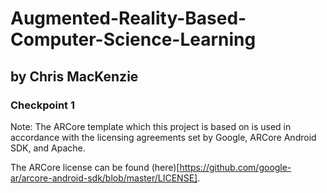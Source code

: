 # Augmented-Reality-Based-Computer-Science-Learning

## by Chris MacKenzie

### Checkpoint 1

Note: The ARCore template which this project is based on is used in accordance with the licensing agreements set by Google, ARCore Android SDK, and Apache.

The ARCore license can be found (here)[https://github.com/google-ar/arcore-android-sdk/blob/master/LICENSE].
